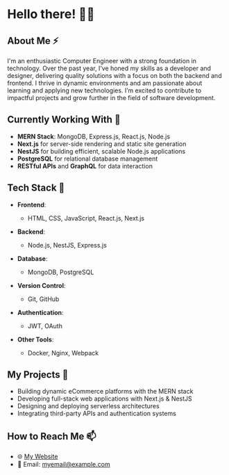 # Hello there! 🙏🙌

## About Me ⚡

I'm an enthusiastic Computer Engineer with a strong foundation in technology. Over the past year, I’ve honed my skills as a developer and designer, delivering quality solutions with a focus on both the backend and frontend. I thrive in dynamic environments and am passionate about learning and applying new technologies. I’m excited to contribute to impactful projects and grow further in the field of software development.

## Currently Working With 🔭

* **MERN Stack**: MongoDB, Express.js, React.js, Node.js
* **Next.js** for server-side rendering and static site generation
* **NestJS** for building efficient, scalable Node.js applications
* **PostgreSQL** for relational database management
* **RESTful APIs** and **GraphQL** for data interaction

## Tech Stack 🌱

* **Frontend**:

  * HTML, CSS, JavaScript, React.js, Next.js
* **Backend**:

  * Node.js, NestJS, Express.js
* **Database**:

  * MongoDB, PostgreSQL
* **Version Control**:

  * Git, GitHub
* **Authentication**:

  * JWT, OAuth
* **Other Tools**:

  * Docker, Nginx, Webpack


## My Projects 🚀

* Building dynamic eCommerce platforms with the MERN stack
* Developing full-stack web applications with Next.js & NestJS
* Designing and deploying serverless architectures
* Integrating third-party APIs and authentication systems

## How to Reach Me 📫

* 🌐 [My Website](http://hpokhrel.com.np)
* 📩 Email: [myemail@example.com](mailto:pokhrelhari1@gmail.com)

